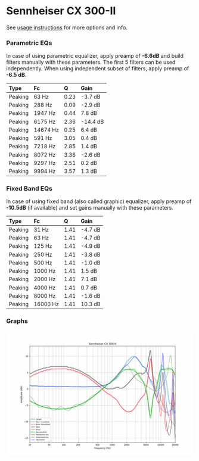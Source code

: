 # Sennheiser CX 300-II
See [usage instructions](https://github.com/jaakkopasanen/AutoEq#usage) for more options and info.

### Parametric EQs
In case of using parametric equalizer, apply preamp of **-6.6dB** and build filters manually
with these parameters. The first 5 filters can be used independently.
When using independent subset of filters, apply preamp of **-6.5 dB**.

| Type    | Fc       |    Q | Gain     |
|:--------|:---------|:-----|:---------|
| Peaking | 63 Hz    | 0.23 | -3.7 dB  |
| Peaking | 288 Hz   | 0.09 | -2.9 dB  |
| Peaking | 1947 Hz  | 0.44 | 7.8 dB   |
| Peaking | 6175 Hz  | 2.36 | -14.4 dB |
| Peaking | 14674 Hz | 0.25 | 6.4 dB   |
| Peaking | 591 Hz   | 3.05 | 0.4 dB   |
| Peaking | 7218 Hz  | 2.85 | 1.4 dB   |
| Peaking | 8072 Hz  | 3.36 | -2.6 dB  |
| Peaking | 9297 Hz  | 2.51 | 0.2 dB   |
| Peaking | 9994 Hz  | 3.57 | 1.3 dB   |

### Fixed Band EQs
In case of using fixed band (also called graphic) equalizer, apply preamp of **-10.5dB**
(if available) and set gains manually with these parameters.

| Type    | Fc       |    Q | Gain    |
|:--------|:---------|:-----|:--------|
| Peaking | 31 Hz    | 1.41 | -4.7 dB |
| Peaking | 63 Hz    | 1.41 | -4.7 dB |
| Peaking | 125 Hz   | 1.41 | -4.9 dB |
| Peaking | 250 Hz   | 1.41 | -3.8 dB |
| Peaking | 500 Hz   | 1.41 | -1.0 dB |
| Peaking | 1000 Hz  | 1.41 | 1.5 dB  |
| Peaking | 2000 Hz  | 1.41 | 7.1 dB  |
| Peaking | 4000 Hz  | 1.41 | 0.7 dB  |
| Peaking | 8000 Hz  | 1.41 | -1.6 dB |
| Peaking | 16000 Hz | 1.41 | 10.3 dB |

### Graphs
![](./Sennheiser%20CX%20300-II.png)